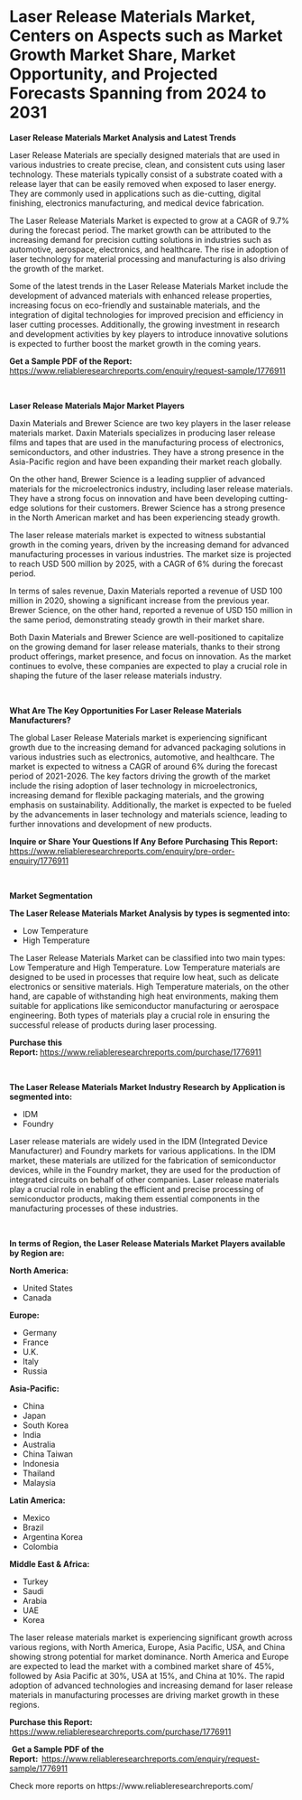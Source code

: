 <p><h1>Laser Release Materials Market, Centers on Aspects such as Market Growth Market Share, Market Opportunity, and Projected Forecasts Spanning from 2024 to 2031</h1></p><p><strong>Laser Release Materials Market Analysis and Latest Trends</strong></p>
<p><p>Laser Release Materials are specially designed materials that are used in various industries to create precise, clean, and consistent cuts using laser technology. These materials typically consist of a substrate coated with a release layer that can be easily removed when exposed to laser energy. They are commonly used in applications such as die-cutting, digital finishing, electronics manufacturing, and medical device fabrication.</p><p>The Laser Release Materials Market is expected to grow at a CAGR of 9.7% during the forecast period. The market growth can be attributed to the increasing demand for precision cutting solutions in industries such as automotive, aerospace, electronics, and healthcare. The rise in adoption of laser technology for material processing and manufacturing is also driving the growth of the market.</p><p>Some of the latest trends in the Laser Release Materials Market include the development of advanced materials with enhanced release properties, increasing focus on eco-friendly and sustainable materials, and the integration of digital technologies for improved precision and efficiency in laser cutting processes. Additionally, the growing investment in research and development activities by key players to introduce innovative solutions is expected to further boost the market growth in the coming years.</p></p>
<p><strong>Get a Sample PDF of the Report:&nbsp;</strong> <a href="https://www.reliableresearchreports.com/enquiry/request-sample/1776911">https://www.reliableresearchreports.com/enquiry/request-sample/1776911</a></p>
<p>&nbsp;</p>
<p><strong>Laser Release Materials Major Market Players</strong></p>
<p><p>Daxin Materials and Brewer Science are two key players in the laser release materials market. Daxin Materials specializes in producing laser release films and tapes that are used in the manufacturing process of electronics, semiconductors, and other industries. They have a strong presence in the Asia-Pacific region and have been expanding their market reach globally.</p><p>On the other hand, Brewer Science is a leading supplier of advanced materials for the microelectronics industry, including laser release materials. They have a strong focus on innovation and have been developing cutting-edge solutions for their customers. Brewer Science has a strong presence in the North American market and has been experiencing steady growth.</p><p>The laser release materials market is expected to witness substantial growth in the coming years, driven by the increasing demand for advanced manufacturing processes in various industries. The market size is projected to reach USD 500 million by 2025, with a CAGR of 6% during the forecast period. </p><p>In terms of sales revenue, Daxin Materials reported a revenue of USD 100 million in 2020, showing a significant increase from the previous year. Brewer Science, on the other hand, reported a revenue of USD 150 million in the same period, demonstrating steady growth in their market share.</p><p>Both Daxin Materials and Brewer Science are well-positioned to capitalize on the growing demand for laser release materials, thanks to their strong product offerings, market presence, and focus on innovation. As the market continues to evolve, these companies are expected to play a crucial role in shaping the future of the laser release materials industry.</p></p>
<p>&nbsp;</p>
<p><strong>What Are The Key Opportunities For Laser Release Materials Manufacturers?</strong></p>
<p><p>The global Laser Release Materials market is experiencing significant growth due to the increasing demand for advanced packaging solutions in various industries such as electronics, automotive, and healthcare. The market is expected to witness a CAGR of around 6% during the forecast period of 2021-2026. The key factors driving the growth of the market include the rising adoption of laser technology in microelectronics, increasing demand for flexible packaging materials, and the growing emphasis on sustainability. Additionally, the market is expected to be fueled by the advancements in laser technology and materials science, leading to further innovations and development of new products.</p></p>
<p><strong>Inquire or Share Your Questions If Any Before Purchasing This Report:</strong> <a href="https://www.reliableresearchreports.com/enquiry/pre-order-enquiry/1776911">https://www.reliableresearchreports.com/enquiry/pre-order-enquiry/1776911</a></p>
<p>&nbsp;</p>
<p><strong>Market Segmentation</strong></p>
<p><strong>The Laser Release Materials Market Analysis by types is segmented into:</strong></p>
<p><ul><li>Low Temperature</li><li>High Temperature</li></ul></p>
<p><p>The Laser Release Materials Market can be classified into two main types: Low Temperature and High Temperature. Low Temperature materials are designed to be used in processes that require low heat, such as delicate electronics or sensitive materials. High Temperature materials, on the other hand, are capable of withstanding high heat environments, making them suitable for applications like semiconductor manufacturing or aerospace engineering. Both types of materials play a crucial role in ensuring the successful release of products during laser processing.</p></p>
<p><strong>Purchase this Report:&nbsp;</strong><a href="https://www.reliableresearchreports.com/purchase/1776911">https://www.reliableresearchreports.com/purchase/1776911</a></p>
<p>&nbsp;</p>
<p><strong>The Laser Release Materials Market Industry Research by Application is segmented into:</strong></p>
<p><ul><li>IDM</li><li>Foundry</li></ul></p>
<p><p>Laser release materials are widely used in the IDM (Integrated Device Manufacturer) and Foundry markets for various applications. In the IDM market, these materials are utilized for the fabrication of semiconductor devices, while in the Foundry market, they are used for the production of integrated circuits on behalf of other companies. Laser release materials play a crucial role in enabling the efficient and precise processing of semiconductor products, making them essential components in the manufacturing processes of these industries.</p></p>
<p>&nbsp;</p>
<p><strong>In terms of Region, the Laser Release Materials Market Players available by Region are:</strong></p>
<p>
    <p> <strong> North America: </strong>
        <ul>
            <li>United States</li>
            <li>Canada</li>
        </ul>
        </p> 
    <p> <strong> Europe: </strong>
        <ul>
            <li>Germany</li>
            <li>France</li>
            <li>U.K.</li>
            <li>Italy</li>
            <li>Russia</li>
        </ul>
        </p> 
    <p> <strong> Asia-Pacific: </strong>
        <ul>
            <li>China</li>
            <li>Japan</li>
            <li>South Korea</li>
            <li>India</li>
            <li>Australia</li>
            <li>China Taiwan</li>
            <li>Indonesia</li>
            <li>Thailand</li>
            <li>Malaysia</li>
        </ul>
        </p> 
    <p> <strong> Latin America: </strong>
        <ul>
            <li>Mexico</li>
            <li>Brazil</li>
            <li>Argentina Korea</li>
            <li>Colombia</li>
        </ul>
        </p> 
    <p> <strong> Middle East & Africa: </strong>
        <ul>
            <li>Turkey</li>
            <li>Saudi</li>
            <li>Arabia</li>
            <li>UAE</li>
            <li>Korea</li>
        </ul>
    </p>
    </p>
<p><p>The laser release materials market is experiencing significant growth across various regions, with North America, Europe, Asia Pacific, USA, and China showing strong potential for market dominance. North America and Europe are expected to lead the market with a combined market share of 45%, followed by Asia Pacific at 30%, USA at 15%, and China at 10%. The rapid adoption of advanced technologies and increasing demand for laser release materials in manufacturing processes are driving market growth in these regions.</p></p>
<p><strong>Purchase this Report: </strong><a href="https://www.reliableresearchreports.com/purchase/1776911">https://www.reliableresearchreports.com/purchase/1776911</a></p>
<p>&nbsp;<strong>Get a Sample PDF of the Report:&nbsp;&nbsp;</strong><a href="https://www.reliableresearchreports.com/enquiry/request-sample/1776911">https://www.reliableresearchreports.com/enquiry/request-sample/1776911</a></p>
<p><strong></strong></p>
<p>Check more reports on https://www.reliableresearchreports.com/</p>